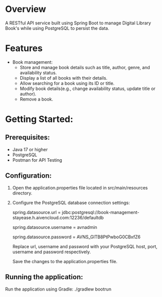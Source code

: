 # Overview
A RESTful API service built using Spring Boot to manage Digital Library Book's  while using PostgreSQL to persist the data.

# Features
* Book management:
  + Store and manage book details such as title, author, genre, and availability status.
  + Display a list of all books with their details.
  + Allow searching for a book using its ID or title.
  + Modify book details(e.g., change availability status, update title or author).
  + Remove a book.

# Getting Started:
## Prerequisites:
* Java 17 or higher
* PostgreSQL
* Postman for API Testing 

## Configuration:
1. Open the application.properties file located in src/main/resources directory.
2. Configure the PostgreSQL database connection settings:
   
   spring.datasource.url = jdbc:postgresql://book-management-stayease.h.aivencloud.com:12236/defaultdb
   
   spring.datasource.username = avnadmin
   
   spring.datasource.password = AVNS_GlTB8PtPwboG0CBxfZ6

   Replace url, username and password with your PostgreSQL host, port, username and password respectively.

   Save the changes to the application.properties file.

## Running the application:
Run the application using Gradle:
./gradlew bootrun



   
